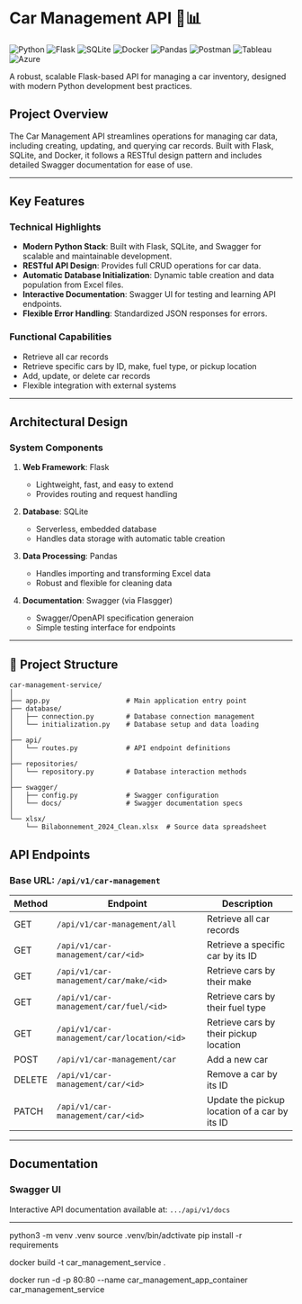 # Car Management API 🚗📊

![Python](https://img.shields.io/badge/python-3670A0?style=for-the-badge&logo=python&logoColor=ffdd54)
![Flask](https://img.shields.io/badge/flask-%23000.svg?style=for-the-badge&logo=flask&logoColor=white)
![SQLite](https://img.shields.io/badge/sqlite-%2307405e.svg?style=for-the-badge&logo=sqlite&logoColor=white)
![Docker](https://img.shields.io/badge/docker-%230db7ed.svg?style=for-the-badge&logo=docker&logoColor=white)
![Pandas](https://img.shields.io/badge/pandas-%23150458.svg?style=for-the-badge&logo=pandas&logoColor=white)
![Postman](https://img.shields.io/badge/Postman-FF6C37?style=for-the-badge&logo=postman&logoColor=white)
![Tableau](https://img.shields.io/badge/Tableau-E97627?style=for-the-badge&logo=tableau&logoColor=white)
![Azure](https://img.shields.io/badge/Microsoft%20Azure-0078D4?style=for-the-badge&logo=microsoft-azure&logoColor=white)  

A robust, scalable Flask-based API for managing a car inventory, designed with modern Python development best practices.

## Project Overview

The Car Management API streamlines operations for managing car data, including creating, updating, and querying car records. Built with Flask, SQLite, and Docker, it follows a RESTful design pattern and includes detailed Swagger documentation for ease of use.

---

## Key Features

### Technical Highlights
- **Modern Python Stack**: Built with Flask, SQLite, and Swagger for scalable and maintainable development.
- **RESTful API Design**: Provides full CRUD operations for car data.
- **Automatic Database Initialization**: Dynamic table creation and data population from Excel files.
- **Interactive Documentation**: Swagger UI for testing and learning API endpoints.
- **Flexible Error Handling**: Standardized JSON responses for errors.

### Functional Capabilities
- Retrieve all car records
- Retrieve specific cars by ID, make, fuel type, or pickup location
- Add, update, or delete car records
- Flexible integration with external systems

---

## Architectural Design

### System Components

1. **Web Framework**: Flask
   - Lightweight, fast, and easy to extend
   - Provides routing and request handling

2. **Database**: SQLite
   - Serverless, embedded database
   - Handles data storage with automatic table creation

3. **Data Processing**: Pandas
   - Handles importing and transforming Excel data
   - Robust and flexible for cleaning data

4. **Documentation**: Swagger (via Flasgger)
   - Swagger/OpenAPI specification generaion
   - Simple testing interface for endpoints

---

## 📂 Project Structure
```
car-management-service/
│
├── app.py                   # Main application entry point
├── database/
│   ├── connection.py        # Database connection management
│   └── initialization.py    # Database setup and data loading
│
├── api/
│   └── routes.py            # API endpoint definitions
│
├── repositories/
│   └── repository.py        # Database interaction methods
│
├── swagger/
│   ├── config.py            # Swagger configuration
│   └── docs/                # Swagger documentation specs
│
└── xlsx/
    └── Bilabonnement_2024_Clean.xlsx  # Source data spreadsheet
```

## API Endpoints

### Base URL: `/api/v1/car-management`

| Method | Endpoint                               | Description                                      |
|--------|---------------------------------------|--------------------------------------------------|
| GET    | `/api/v1/car-management/all`          | Retrieve all car records                        |
| GET    | `/api/v1/car-management/car/<id>`     | Retrieve a specific car by its ID               |
| GET    | `/api/v1/car-management/car/make/<id>`| Retrieve cars by their make                     |
| GET    | `/api/v1/car-management/car/fuel/<id>`| Retrieve cars by their fuel type                |
| GET    | `/api/v1/car-management/car/location/<id>`| Retrieve cars by their pickup location        |
| POST   | `/api/v1/car-management/car`          | Add a new car                                   |
| DELETE | `/api/v1/car-management/car/<id>`     | Remove a car by its ID                          |
| PATCH  | `/api/v1/car-management/car/<id>`     | Update the pickup location of a car by its ID   |

---

## Documentation

### Swagger UI
Interactive API documentation available at: `.../api/v1/docs`

---


python3 -m venv .venv
source .venv/bin/adctivate
pip install -r requirements

docker build -t car_management_service .

docker run -d -p 80:80 --name car_management_app_container car_management_service
